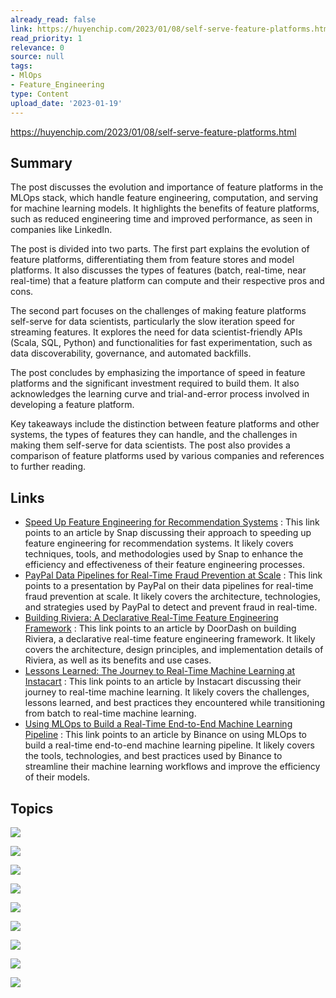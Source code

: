 ```yaml
---
already_read: false
link: https://huyenchip.com/2023/01/08/self-serve-feature-platforms.html
read_priority: 1
relevance: 0
source: null
tags:
- MlOps
- Feature_Engineering
type: Content
upload_date: '2023-01-19'
---
```


https://huyenchip.com/2023/01/08/self-serve-feature-platforms.html
## Summary

The post discusses the evolution and importance of feature platforms in the MLOps stack, which handle feature engineering, computation, and serving for machine learning models. It highlights the benefits of feature platforms, such as reduced engineering time and improved performance, as seen in companies like LinkedIn.

The post is divided into two parts. The first part explains the evolution of feature platforms, differentiating them from feature stores and model platforms. It also discusses the types of features (batch, real-time, near real-time) that a feature platform can compute and their respective pros and cons.

The second part focuses on the challenges of making feature platforms self-serve for data scientists, particularly the slow iteration speed for streaming features. It explores the need for data scientist-friendly APIs (Scala, SQL, Python) and functionalities for fast experimentation, such as data discoverability, governance, and automated backfills.

The post concludes by emphasizing the importance of speed in feature platforms and the significant investment required to build them. It also acknowledges the learning curve and trial-and-error process involved in developing a feature platform.

Key takeaways include the distinction between feature platforms and other systems, the types of features they can handle, and the challenges in making them self-serve for data scientists. The post also provides a comparison of feature platforms used by various companies and references to further reading.
## Links

- [Speed Up Feature Engineering for Recommendation Systems](https://eng.snap.com/speed-up-feature-engineering) : This link points to an article by Snap discussing their approach to speeding up feature engineering for recommendation systems. It likely covers techniques, tools, and methodologies used by Snap to enhance the efficiency and effectiveness of their feature engineering processes.
- [PayPal Data Pipelines for Real-Time Fraud Prevention at Scale](https://www.infoq.com/presentations/paypal-data-service-fraud/) : This link points to a presentation by PayPal on their data pipelines for real-time fraud prevention at scale. It likely covers the architecture, technologies, and strategies used by PayPal to detect and prevent fraud in real-time.
- [Building Riviera: A Declarative Real-Time Feature Engineering Framework](https://doordash.engineering/2021/03/04/building-a-declarative-real-time-feature-engineering-framework/) : This link points to an article by DoorDash on building Riviera, a declarative real-time feature engineering framework. It likely covers the architecture, design principles, and implementation details of Riviera, as well as its benefits and use cases.
- [Lessons Learned: The Journey to Real-Time Machine Learning at Instacart](https://tech.instacart.com/lessons-learned-the-journey-to-real-time-machine-learning-at-instacart-942f3a656af3) : This link points to an article by Instacart discussing their journey to real-time machine learning. It likely covers the challenges, lessons learned, and best practices they encountered while transitioning from batch to real-time machine learning.
- [Using MLOps to Build a Real-Time End-to-End Machine Learning Pipeline](https://binance.com/en/blog/all/using-mlops-to-build-a-realtime-endtoend-machine-learning-pipeline-3820048062346322706) : This link points to an article by Binance on using MLOps to build a real-time end-to-end machine learning pipeline. It likely covers the tools, technologies, and best practices used by Binance to streamline their machine learning workflows and improve the efficiency of their models.

## Topics

![](topics/Concept/Feature%20Platform)

![](topics/Concept/Feature%20Store)

![](topics/Concept/Model%20Platform)

![](topics/Concept/Batch%20Features)

![](topics/Concept/Real%20time%20Features)

![](topics/Concept/Near%20Real%20time%20Features)

![](topics/Concept/Feature%20API)

![](topics/Concept/Feature%20Catalog)

![](topics/Concept/Computation%20Engines)